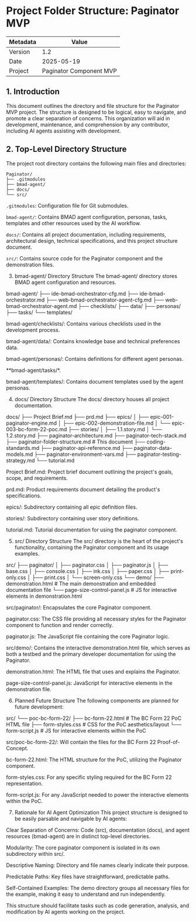 # Project Folder Structure: Paginator MVP

| Metadata | Value |
|----------|-------|
| Version  | 1.2   |
| Date     | 2025-05-19 |
| Project  | Paginator Component MVP |

## 1. Introduction
This document outlines the directory and file structure for the Paginator MVP project. The structure is designed to be logical, easy to navigate, and promote a clear separation of concerns. This organization will aid in development, maintenance, and comprehension by any contributor, including AI agents assisting with development.


## 2. Top-Level Directory Structure
The project root directory contains the following main files and directories:

```tree
Paginator/
├── .gitmodules
├── bmad-agent/
├── docs/
└── src/
```

`.gitmodules`: Configuration file for Git submodules.

`bmad-agent/`: Contains BMAD agent configuration, personas, tasks, templates and other resources used by the AI workflow.

`docs/`: Contains all project documentation, including requirements, architectural design, technical specifications, and this project structure document.

`src/`: Contains source code for the Paginator component and the demonstration files.


3. bmad-agent/ Directory Structure
The bmad-agent/ directory stores BMAD agent configuration and resources.

bmad-agent/
├── ide-bmad-orchestrator-cfg.md
├── ide-bmad-orchestrator.md
├── web-bmad-orchestrator-agent-cfg.md
├── web-bmad-orchestrator-agent.md
├── checklists/
├── data/
├── personas/
├── tasks/
└── templates/

bmad-agent/checklists/: Contains various checklists used in the development process.

bmad-agent/data/: Contains knowledge base and technical preferences data.

bmad-agent/personas/: Contains definitions for different agent personas.

**bmad-agent/tasks/*.

bmad-agent/templates/: Contains document templates used by the agent personas.


4. docs/ Directory Structure
The docs/ directory houses all project documentation.

docs/
├── Project Brief.md
├── prd.md
├── epics/
│   ├── epic-001-paginator-engine.md
│   ├── epic-002-demonstration-file.md
│   └── epic-003-bc-form-22-poc.md
├── stories/
│   ├── 1.1.story.md
│   └── 1.2.story.md
├── paginator-architecture.md
├── paginator-tech-stack.md
├── paginator-folder-structure.md  # This document
├── coding-standards.md
├── paginator-api-reference.md
├── paginator-data-models.md
├── paginator-environment-vars.md
├── paginator-testing-strategy.md
└── tutorial.md

Project Brief.md: Project brief document outlining the project's goals, scope, and requirements.

prd.md: Product requirements document detailing the product's specifications.

epics/: Subdirectory containing all epic definition files.

stories/: Subdirectory containing user story definitions.

tutorial.md: Tutorial documentation for using the paginator component.


5. src/ Directory Structure
The src/ directory is the heart of the project's functionality, containing the Paginator component and its usage examples.

src/
├── paginator/
│   ├── paginator.css
│   ├── paginator.js
│   ├── base.css
│   ├── console.css
│   ├── ink.css
│   ├── paper.css
│   ├── print-only.css
│   ├── print.css
│   └── screen-only.css
└── demo/
    ├── demonstration.html # The main demonstration and embedded documentation file
    └── page-size-control-panel.js     # JS for interactive elements in demonstration.html

src/paginator/: Encapsulates the core Paginator component.

paginator.css: The CSS file providing all necessary styles for the Paginator component to function and render correctly.

paginator.js: The JavaScript file containing the core Paginator logic.

src/demo/: Contains the interactive demonstration.html file, which serves as both a testbed and the primary developer documentation for using the Paginator.

demonstration.html: The HTML file that uses and explains the Paginator.

page-size-control-panel.js: JavaScript for interactive elements in the demonstration file.


6. Planned Future Structure
The following components are planned for future development:

src/
└── poc-bc-form-22/
    ├── bc-form-22.html    # The BC Form 22 PoC HTML file
    ├── form-styles.css    # CSS for the PoC aesthetics/layout
    └── form-script.js     # JS for interactive elements within the PoC

src/poc-bc-form-22/: Will contain the files for the BC Form 22 Proof-of-Concept.

bc-form-22.html: The HTML structure for the PoC, utilizing the Paginator component.

form-styles.css: For any specific styling required for the BC Form 22 representation.

form-script.js: For any JavaScript needed to power the interactive elements within the PoC.


7. Rationale for AI Agent Optimization
This project structure is designed to be easily parsable and navigable by AI agents:

Clear Separation of Concerns: Code (src), documentation (docs), and agent resources (bmad-agent) are in distinct top-level directories.

Modularity: The core paginator component is isolated in its own subdirectory within src/.

Descriptive Naming: Directory and file names clearly indicate their purpose.

Predictable Paths: Key files have straightforward, predictable paths.

Self-Contained Examples: The demo directory groups all necessary files for the example, making it easy to understand and run independently.

This structure should facilitate tasks such as code generation, analysis, and modification by AI agents working on the project.
